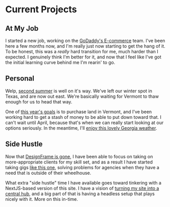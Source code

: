 # Current Projects

## At My Job

I started a new job, working on the [GoDaddy's E-commerce](https://www.godaddy.com/hosting/ecommerce-hosting) team. I've been here a few months now, and I'm really just now starting to get the hang of it. To be honest, this was a _really_ hard transition for me, much harder than I expected. I genuinely think I'm better for it, and now that I feel like I've got the initial learning curve behind me I'm rearin' to go.

## Personal

Welp, [second summer](https://casualweirdness.life/second-summer-here-i-come/) is well on it's way. We've left our winter spot in Texas, and are now out east. We're basically waiting for Vermont to thaw enough for us to head that way.

One of [this year's goals](https://alexstandiford.com/blog/goals/2023-looking-forward/) is to purchase land in Vermont, and I've been working hard to get a stash of money to be able to put down toward that. I can't wait until April, because that's when we can really start looking at our options seriously. In the meantime, I'll [enjoy this lovely Georgia weather](https://fosstodon.org/@alexstandiford/109864727684807188).

## Side Hustle

Now that [DesignFrame is gone](https://alexstandiford.com/blog/business/so-long-designframe/), I have been able to focus on taking on more-appropriate clients for my skill set, and as a result I have started taking gigs [like this one](https://alexstandiford.com/blog/side-hustle/i-built-a-restful-events-integration-this-weekend/), solving problems for agencies when they have a need that is outside of their wheelhouse.

What extra "side hustle" time I have available goes toward tinkering with a NextJS-based version of this site. I have a vision of [turning my site into a central hub](https://alexstandiford.com/blog/fediverse/your-site-as-a-central-hub/), and a big part of that is having a headless setup that plays nicely with it. More on this in-time.
